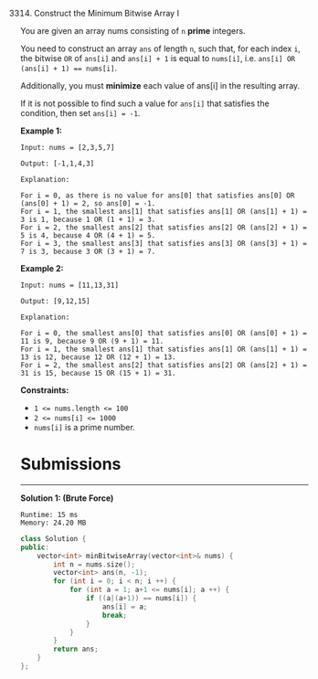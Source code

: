 3314. Construct the Minimum Bitwise Array I

You are given an array nums consisting of `n` **prime** integers.

You need to construct an array `ans` of length `n`, such that, for each index `i`, the bitwise `OR` of `ans[i]` and `ans[i] + 1` is equal to `nums[i]`, i.e. `ans[i] OR (ans[i] + 1) == nums[i]`.

Additionally, you must **minimize** each value of ans[i] in the resulting array.

If it is not possible to find such a value for `ans[i]` that satisfies the condition, then set `ans[i] = -1`.

 

**Example 1:**
```
Input: nums = [2,3,5,7]

Output: [-1,1,4,3]

Explanation:

For i = 0, as there is no value for ans[0] that satisfies ans[0] OR (ans[0] + 1) = 2, so ans[0] = -1.
For i = 1, the smallest ans[1] that satisfies ans[1] OR (ans[1] + 1) = 3 is 1, because 1 OR (1 + 1) = 3.
For i = 2, the smallest ans[2] that satisfies ans[2] OR (ans[2] + 1) = 5 is 4, because 4 OR (4 + 1) = 5.
For i = 3, the smallest ans[3] that satisfies ans[3] OR (ans[3] + 1) = 7 is 3, because 3 OR (3 + 1) = 7.
```

**Example 2:**
```
Input: nums = [11,13,31]

Output: [9,12,15]

Explanation:

For i = 0, the smallest ans[0] that satisfies ans[0] OR (ans[0] + 1) = 11 is 9, because 9 OR (9 + 1) = 11.
For i = 1, the smallest ans[1] that satisfies ans[1] OR (ans[1] + 1) = 13 is 12, because 12 OR (12 + 1) = 13.
For i = 2, the smallest ans[2] that satisfies ans[2] OR (ans[2] + 1) = 31 is 15, because 15 OR (15 + 1) = 31.
```

**Constraints:**

* `1 <= nums.length <= 100`
* `2 <= nums[i] <= 1000`
* `nums[i]` is a prime number.

# Submissions
---
**Solution 1: (Brute Force)**
```
Runtime: 15 ms
Memory: 24.20 MB
```
```c++
class Solution {
public:
    vector<int> minBitwiseArray(vector<int>& nums) {
        int n = nums.size();
        vector<int> ans(n, -1);
        for (int i = 0; i < n; i ++) {
            for (int a = 1; a+1 <= nums[i]; a ++) {
                if ((a|(a+1)) == nums[i]) {
                    ans[i] = a;
                    break;
                }
            }
        }
        return ans;
    }
};
```
